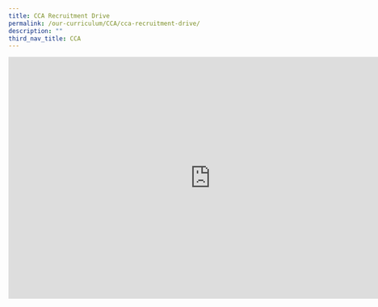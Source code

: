 ```yaml
---
title: CCA Recruitment Drive
permalink: /our-curriculum/CCA/cca-recruitment-drive/
description: ""
third_nav_title: CCA
---
```

<iframe allowfullscreen="true" height="479" width="800" frameborder="0" src="https://docs.google.com/presentation/d/e/2PACX-1vT6GoWsFcu9cGduI2Wmmfb32ZfiyF436g353LIl1vRGkYxbinq8HKSlzjXT4aCt4PutlfA8wBd9aa-C/embed?start=true&amp;loop=false&amp;delayms=3000"></iframe>